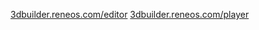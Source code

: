 [3dbuilder.reneos.com/editor](https://3dbuilder.reneos.com/editor)
[3dbuilder.reneos.com/player](https://3dbuilder.reneos.com/player)

